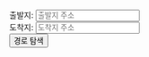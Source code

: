<!DOCTYPE html>
<html>
<head>
  <title>경로 탐색 예제</title>
  <link rel="stylesheet" href="styles.css">
  <script src="path-to-your-js-file.js"></script>
  <script>
    (g=>{var h,a,k,p="The Google Maps JavaScript API",c="google",l="importLibrary",q="__ib__",m=document,b=window;b=b[c]||(b[c]={});var d=b.maps||(b.maps={}),r=new Set,e=new URLSearchParams,u=()=>h||(h=new Promise(async(f,n)=>{await (a=m.createElement("script"));e.set("libraries",[...r]+"");for(k in g)e.set(k.replace(/[A-Z]/g,t=>"_"+t[0].toLowerCase()),g[k]);e.set("callback",c+".maps."+q);a.src=`https://maps.${c}apis.com/maps/api/js?`+e;d[q]=f;a.onerror=()=>h=n(Error(p+" could not load."));a.nonce=m.querySelector("script[nonce]")?.nonce||"";m.head.append(a)}));d[l]?console.warn(p+" only loads once. Ignoring:",g):d[l]=(f,...n)=>r.add(f)&&u().then(()=>d[l](f,...n))})({
      key: "AIzaSyDOgEizKc7rmgXErLwNO9ipv9JCHZ8O4b0",
      // Add other bootstrap parameters as needed, using camel case.
      // Use the 'v' parameter to indicate the version to load (alpha, beta, weekly, etc.)
    });
  </script>
</head>
<body>
  <div>
    <label for="start">출발지:</label>
    <input type="text" id="start" placeholder="출발지 주소">
    <br>
    <label for="end">도착지:</label>
    <input type="text" id="end" placeholder="도착지 주소">
    <br>
    <button onclick="calculateRoute()">경로 탐색</button>
  </div>
  <div id="map" style="height: 400px;"></div>
</body>
</html>

